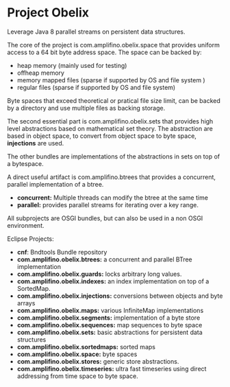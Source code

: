 # Project Obelix #

Leverage Java 8 parallel streams on persistent data structures.

The core of the project is com.amplifino.obelix.space that provides uniform access to a 64 bit byte address space.
The space can be backed by:

- heap memory (mainly used for testing)
- offheap memory
- memory mapped files (sparse if supported by OS and file system )
- regular files (sparse if supported by OS and file system)

Byte spaces that exceed theoretical or pratical file size limit, 
can be backed by a directory and use multiple files as backing storage.

The second essential part is com.amplifino.obelix.sets that provides high level abstractions based on mathematical set theory.
The abstraction are based in object space, to convert from object space to byte space, **injections** are used.

The other bundles are implementations of the abstractions in sets on top of a bytespace.

A direct useful artifact is com.amplifino.btrees that provides a concurrent, parallel implementation of a btree.

- **concurrent:** Multiple threads can modify the btree at the same time
- **parallel:** provides parallel streams for iterating over a key range.

All subprojects are OSGI bundles, but can also be used in a non OSGI environment.

Eclipse Projects:

- **cnf**: Bndtools Bundle repository
- **com.amplifino.obelix.btrees:** a concurrent and parallel BTree implementation
- **com.amplifino.obelix.guards:** locks arbitrary long values.
- **com.amplifino.obelix.indexes:** an index implementation on top of a SortedMap.
- **com.amplifino.obelix.injections:** conversions between objects and byte arrays
- **com.amplifino.obelix.maps:** various InfiniteMap implementations
- **com.amplifino.obelix.segments:** implementation of a byte store
- **com.amplifino.obelix.sequences:** map sequences to byte space
- **com.amplifino.obelix.sets:** basic abstractions for persistent data structures
- **com.amplifino.obelix.sortedmaps:** sorted maps
- **com.amplifino.obelix.space:** byte spaces
- **com.amplifino.obelix.stores:** generic store abstractions.
- **com.amplifino.obelix.timeseries:** ultra fast timeseries using direct addressing from time space to byte space.
